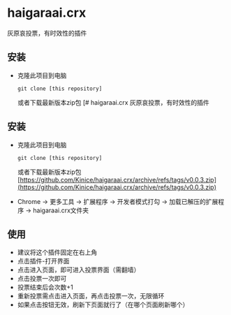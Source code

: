 # haigaraai.crx
灰原哀投票，有时效性的插件

## 安装

* 克隆此项目到电脑

  ```
  git clone [this repository]
  ```

  或者下载最新版本zip包 [# haigaraai.crx
灰原哀投票，有时效性的插件

## 安装

* 克隆此项目到电脑

  ```
  git clone [this repository]
  ```

  或者下载最新版本zip包 [https://github.com/Kinice/haigaraai.crx/archive/refs/tags/v0.0.3.zip](https://github.com/Kinice/haigaraai.crx/archive/refs/tags/v0.0.3.zip)

* Chrome -> 更多工具 -> 扩展程序 -> 开发者模式打勾 -> 加载已解压的扩展程序 ->  haigaraai.crx文件夹

## 使用

* 建议将这个插件固定在右上角
* 点击插件-打开界面
* 点击进入页面，即可进入投票界面（需翻墙）
* 点击投票一次即可
* 投票结束后会次数+1
* 重新投票需点击进入页面，再点击投票一次，无限循环
* 如果点击按钮无效，刷新下页面就行了（在哪个页面刷新哪个）
